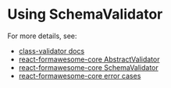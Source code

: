 # Using SchemaValidator

For more details, see:
* [class-validator docs](https://github.com/typestack/class-validator#defining-validation-schema-without-decorators)
* [react-formawesome-core AbstractValidator](https://github.com/MAKARD/react-formawesome-core/blob/master/docs/Validators.md#abstractvalidator)
* [react-formawesome-core SchemaValidator](https://github.com/MAKARD/react-formawesome-core/blob/master/docs/Validators.md#schemavalidator)
* [react-formawesome-core error cases](https://github.com/MAKARD/react-formawesome-core/blob/master/docs/Validators.md#error-casesr)
